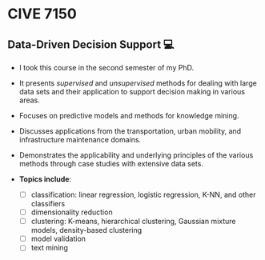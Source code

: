 # CIVE 7150
  ## Data-Driven Decision Support 💻
+ I took this course in the second semester of my PhD.
+ It presents *supervised* and *unsupervised* methods for dealing with large data sets and their application to support decision making in various areas.
+ Focuses on predictive models and methods for knowledge mining.
+ Discusses applications from the transportation, urban mobility, and infrastructure maintenance domains.
+ Demonstrates the applicability and underlying principles of the various methods through case studies with extensive data sets.

+ **Topics include**:
  + [ ] classification: linear regression, logistic regression, K-NN, and other classifiers
  + [ ] dimensionality reduction
  + [ ] clustering: K-means, hierarchical clustering, Gaussian mixture models, density-based clustering
  + [ ] model validation
  + [ ] text mining
